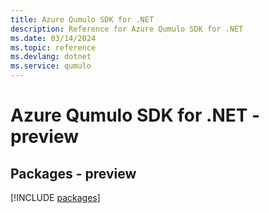 ```yaml
---
title: Azure Qumulo SDK for .NET
description: Reference for Azure Qumulo SDK for .NET
ms.date: 03/14/2024
ms.topic: reference
ms.devlang: dotnet
ms.service: qumulo
---
```

# Azure Qumulo SDK for .NET - preview
## Packages - preview
[!INCLUDE [packages](qumulo-index.md)]